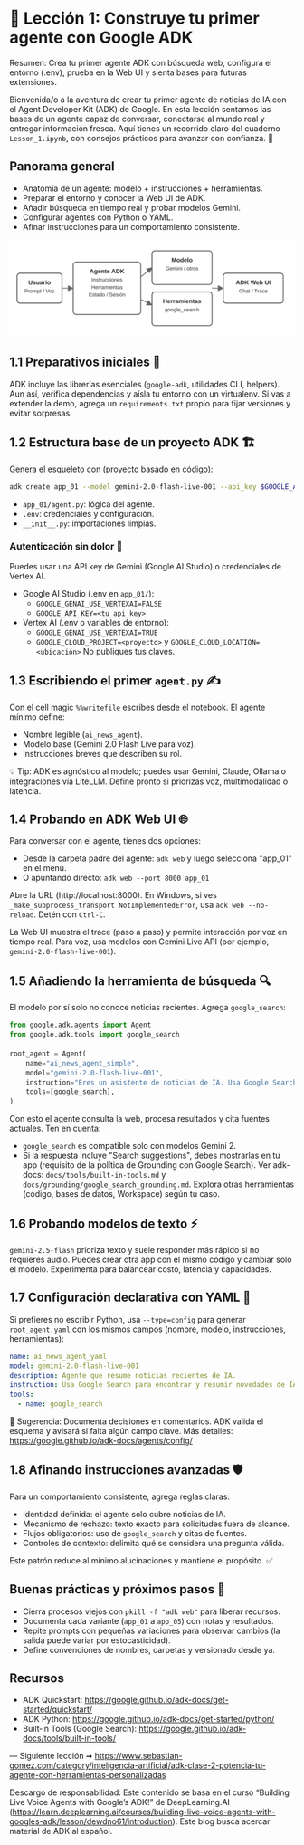 # 🤖 Lección 1: Construye tu primer agente con Google ADK

Resumen: Crea tu primer agente ADK con búsqueda web, configura el entorno (.env), prueba en la Web UI y sienta bases para futuras extensiones.

Bienvenida/o a la aventura de crear tu primer agente de noticias de IA con el Agent Developer Kit (ADK) de Google. En esta lección sentamos las bases de un agente capaz de conversar, conectarse al mundo real y entregar información fresca. Aquí tienes un recorrido claro del cuaderno `Lesson_1.ipynb`, con consejos prácticos para avanzar con confianza. 🙌

## Panorama general
- Anatomía de un agente: modelo + instrucciones + herramientas.
- Preparar el entorno y conocer la Web UI de ADK.
- Añadir búsqueda en tiempo real y probar modelos Gemini.
- Configurar agentes con Python o YAML.
- Afinar instrucciones para un comportamiento consistente.

![Arquitectura de un agente ADK](./images/lesson1_architecture.svg)

## 1.1 Preparativos iniciales 🧰
ADK incluye las librerías esenciales (`google-adk`, utilidades CLI, helpers). Aun así, verifica dependencias y aísla tu entorno con un virtualenv. Si vas a extender la demo, agrega un `requirements.txt` propio para fijar versiones y evitar sorpresas.

## 1.2 Estructura base de un proyecto ADK 🏗️
Genera el esqueleto con (proyecto basado en código):

```bash
adk create app_01 --model gemini-2.0-flash-live-001 --api_key $GOOGLE_API_KEY
```

- `app_01/agent.py`: lógica del agente.
- `.env`: credenciales y configuración.
- `__init__.py`: importaciones limpias.

### Autenticación sin dolor 🔐
Puedes usar una API key de Gemini (Google AI Studio) o credenciales de Vertex AI.
- Google AI Studio (.env en `app_01/`):
  - `GOOGLE_GENAI_USE_VERTEXAI=FALSE`
  - `GOOGLE_API_KEY=<tu_api_key>`
- Vertex AI (.env o variables de entorno):
  - `GOOGLE_GENAI_USE_VERTEXAI=TRUE`
  - `GOOGLE_CLOUD_PROJECT=<proyecto>` y `GOOGLE_CLOUD_LOCATION=<ubicación>`
No publiques tus claves.

## 1.3 Escribiendo el primer `agent.py` ✍️
Con el cell magic `%%writefile` escribes desde el notebook. El agente mínimo define:

- Nombre legible (`ai_news_agent`).
- Modelo base (Gemini 2.0 Flash Live para voz).
- Instrucciones breves que describen su rol.

💡 Tip: ADK es agnóstico al modelo; puedes usar Gemini, Claude, Ollama o integraciones vía LiteLLM. Define pronto si priorizas voz, multimodalidad o latencia.

## 1.4 Probando en ADK Web UI 🌐
Para conversar con el agente, tienes dos opciones:

- Desde la carpeta padre del agente: `adk web` y luego selecciona "app_01" en el menú.
- O apuntando directo: `adk web --port 8000 app_01`

Abre la URL (http://localhost:8000). En Windows, si ves `_make_subprocess_transport NotImplementedError`, usa `adk web --no-reload`. Detén con `Ctrl-C`.

La Web UI muestra el trace (paso a paso) y permite interacción por voz en tiempo real. Para voz, usa modelos con Gemini Live API (por ejemplo, `gemini-2.0-flash-live-001`).

## 1.5 Añadiendo la herramienta de búsqueda 🔍
El modelo por sí solo no conoce noticias recientes. Agrega `google_search`:

```python
from google.adk.agents import Agent
from google.adk.tools import google_search

root_agent = Agent(
    name="ai_news_agent_simple",
    model="gemini-2.0-flash-live-001",
    instruction="Eres un asistente de noticias de IA. Usa Google Search para hallar información reciente.",
    tools=[google_search],
)
```

Con esto el agente consulta la web, procesa resultados y cita fuentes actuales. Ten en cuenta:
- `google_search` es compatible solo con modelos Gemini 2.
- Si la respuesta incluye "Search suggestions", debes mostrarlas en tu app (requisito de la política de Grounding con Google Search). Ver adk-docs: `docs/tools/built-in-tools.md` y `docs/grounding/google_search_grounding.md`.
Explora otras herramientas (código, bases de datos, Workspace) según tu caso.

## 1.6 Probando modelos de texto ⚡
`gemini-2.5-flash` prioriza texto y suele responder más rápido si no requieres audio. Puedes crear otra app con el mismo código y cambiar solo el modelo. Experimenta para balancear costo, latencia y capacidades.

## 1.7 Configuración declarativa con YAML 🧾
Si prefieres no escribir Python, usa `--type=config` para generar `root_agent.yaml` con los mismos campos (nombre, modelo, instrucciones, herramientas):

```yaml
name: ai_news_agent_yaml
model: gemini-2.0-flash-live-001
description: Agente que resume noticias recientes de IA.
instruction: Usa Google Search para encontrar y resumir novedades de IA.
tools:
  - name: google_search
```

📌 Sugerencia: Documenta decisiones en comentarios. ADK valida el esquema y avisará si falta algún campo clave. Más detalles: https://google.github.io/adk-docs/agents/config/

## 1.8 Afinando instrucciones avanzadas 🛡️
Para un comportamiento consistente, agrega reglas claras:

- Identidad definida: el agente solo cubre noticias de IA.
- Mecanismo de rechazo: texto exacto para solicitudes fuera de alcance.
- Flujos obligatorios: uso de `google_search` y citas de fuentes.
- Controles de contexto: delimita qué se considera una pregunta válida.

Este patrón reduce al mínimo alucinaciones y mantiene el propósito. ✅



## Buenas prácticas y próximos pasos 🚦
- Cierra procesos viejos con `pkill -f "adk web"` para liberar recursos.
- Documenta cada variante (`app_01` a `app_05`) con notas y resultados.
- Repite prompts con pequeñas variaciones para observar cambios (la salida puede variar por estocasticidad).
- Define convenciones de nombres, carpetas y versionado desde ya.

## Recursos
- ADK Quickstart: https://google.github.io/adk-docs/get-started/quickstart/
- ADK Python: https://google.github.io/adk-docs/get-started/python/
- Built‑in Tools (Google Search): https://google.github.io/adk-docs/tools/built-in-tools/

—
Siguiente lección ➜ https://www.sebastian-gomez.com/category/inteligencia-artificial/adk-clase-2-potencia-tu-agente-con-herramientas-personalizadas

Descargo de responsabilidad: Este contenido se basa en el curso “Building Live Voice Agents with Google’s ADK!” de DeepLearning.AI (https://learn.deeplearning.ai/courses/building-live-voice-agents-with-googles-adk/lesson/dewdno61/introduction). Este blog busca acercar material de ADK al español.
